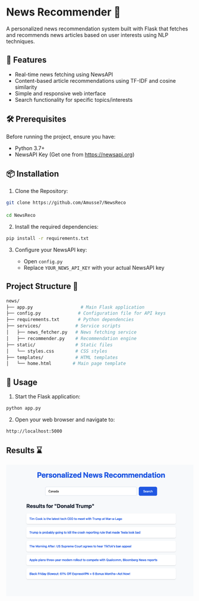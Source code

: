 # News Recommender 💬

A personalized news recommendation system built with Flask that fetches and recommends news articles based on user interests using NLP techniques.

## 🌟 Features

- Real-time news fetching using NewsAPI
- Content-based article recommendations using TF-IDF and cosine similarity
- Simple and responsive web interface
- Search functionality for specific topics/interests

## 🛠️ Prerequisites

Before running the project, ensure you have:

- Python 3.7+
- NewsAPI Key (Get one from https://newsapi.org)

## 📦 Installation

1. Clone the Repository:

```bash
git clone https://github.com/Amusse7/NewsReco

cd NewsReco
```

2. Install the required dependencies:

```bash
pip install -r requirements.txt
```

3. Configure your NewsAPI key:

   - Open `config.py`
   - Replace `YOUR_NEWS_API_KEY` with your actual NewsAPI key

## Project Structure 🚧

```bash
news/
├── app.py                  # Main Flask application
├── config.py              # Configuration file for API keys
├── requirements.txt       # Python dependencies
├── services/             # Service scripts
│   ├── news_fetcher.py   # News fetching service
│   ├── recommender.py    # Recommendation engine
├── static/               # Static files
│   └── styles.css        # CSS styles
├── templates/            # HTML templates
│   └── home.html        # Main page template
```

## 🚀 Usage

1. Start the Flask application:

```bash
python app.py
```

2. Open your web browser and navigate to:

```bash
http://localhost:5000
```

## Results ⌛

<img src="Screenshot.png" alt="Demo" width="600"/>
